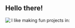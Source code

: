 ## Hello there!


I like making fun projects in:
<a href="https://github.com/BreenBrain/github-readme-stats">
  <img align="left" src="https://github-readme-stats.vercel.app/api/top-langs/?username=BreenBrain"/>
</a>
                         
